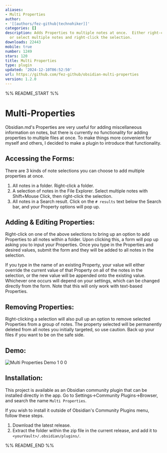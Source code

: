 ```yaml
---
aliases:
- Multi Properties
author:
- '[[authors/fez-github|technohiker]]'
categories: []
description: Adds Properties to multiple notes at once.  Either right-click a folder,
  or select multiple notes and right-click the selection.
downloads: 22443
mobile: true
number: 1249
stars: 120
title: Multi Properties
type: plugin
updated: '2024-12-10T06:52:50'
url: https://github.com/fez-github/obsidian-multi-properties
version: 1.2.0
---
```


%% README_START %%

# Multi-Properties

Obsidian.md's Properties are very useful for adding miscellaneous information on notes, but there is currently no functionality for adding properties to multiple files at once. To make things more convenient for myself and others, I decided to make a plugin to introduce that functionality.

## Accessing the Forms:

There are 3 kinds of note selections you can choose to add multiple properties at once.

1. All notes in a folder. Right-click a folder.
2. A selection of notes in the File Explorer. Select multiple notes with Shift+Mouse Click, then right-click the selection.
3. All notes in a Search result. Click on the `# results` text below the Search bar, and your Property options will pop up.

## Adding & Editing Properties:

Right-click on one of the above selections to bring up an option to add Properties to all notes within a folder. Upon clicking this, a form will pop up asking you to input your Properties. Once you type in the Properties and desired values, submit the form and they will be added to all notes in the selection.

If you type in the name of an existing Property, your value will either override the current value of that Property on all of the notes in the selection, or the new value will be appended onto the existing value. Whichever one occurs will depend on your settings, which can be changed directly from the form. Note that this will only work with text-based Properties.

## Removing Properties:

Right-clicking a selection will also pull up an option to remove selected Properties from a group of notes. The property selected will be permanently deleted from all notes you initially targeted, so use caution. Back up your files if you want to be on the safe side.

## Demo:

![Multi Properties Demo 1 0 0](https://github.com/fez-github/obsidian-multi-properties/assets/75589254/8483e98d-cc4f-4770-a0bf-7a5da2cab93d)

## Installation:

This project is available as an Obsidian community plugin that can be installed directly in the app. Go to Settings->Community Plugins->Browser, and search the name `Multi Properties`.

If you wish to install it outside of Obsidian's Community Plugins menu, follow these steps.

1. Download the latest release.
2. Extract the folder within the zip file in the current release, and add it to `<yourVault>/.obsidian/plugins/`.


%% README_END %%